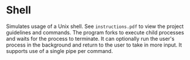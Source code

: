 # Shell
Simulates usage of a Unix shell. See ```instructions.pdf``` to view the project guidelines and commands. The program forks to execute child processes and waits for the process to terminate. It can optionally run the user's process in the background and return to the user to take in more input. It supports use of a single pipe per command.
